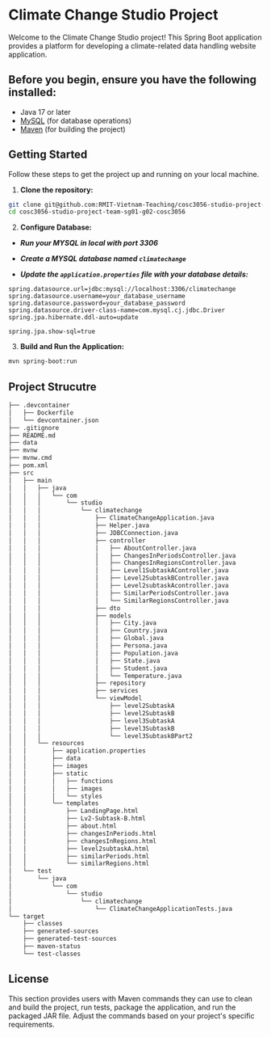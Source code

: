 # Climate Change Studio Project

Welcome to the Climate Change Studio project! This Spring Boot application provides a platform for developing a climate-related data handling website application.

## Before you begin, ensure you have the following installed:

- Java 17 or later
- [MySQL](https://dev.mysql.com/downloads/) (for database operations)
- [Maven](https://maven.apache.org/download.cgi) (for building the project)


## Getting Started

Follow these steps to get the project up and running on your local machine.

1. **Clone the repository:**

```bash
git clone git@github.com:RMIT-Vietnam-Teaching/cosc3056-studio-project-team-sg01-g02-cosc3056.git
cd cosc3056-studio-project-team-sg01-g02-cosc3056
```

2. **Configure Database:**

- ***Run your MYSQL in local with port 3306***

- ***Create a MYSQL database named `climatechange`***

- ***Update the `application.properties` file with your database details:***
```
spring.datasource.url=jdbc:mysql://localhost:3306/climatechange
spring.datasource.username=your_database_username
spring.datasource.password=your_database_password
spring.datasource.driver-class-name=com.mysql.cj.jdbc.Driver
spring.jpa.hibernate.ddl-auto=update

spring.jpa.show-sql=true
```

3. **Build and Run the Application:**
```bash
mvn spring-boot:run
```


## Project Strucutre 

```bash
├── .devcontainer
│   ├── Dockerfile
│   └── devcontainer.json
├── .gitignore
├── README.md
├── data
├── mvnw
├── mvnw.cmd
├── pom.xml
├── src
│   ├── main
│   │   ├── java
│   │   │   └── com
│   │   │       └── studio
│   │   │           └── climatechange
│   │   │               ├── ClimateChangeApplication.java
│   │   │               ├── Helper.java
│   │   │               ├── JDBCConnection.java
│   │   │               ├── controller
│   │   │               │   ├── AboutController.java
│   │   │               │   ├── ChangesInPeriodsController.java
│   │   │               │   ├── ChangesInRegionsController.java
│   │   │               │   ├── Level1SubtaskAController.java
│   │   │               │   ├── Level2SubtaskBController.java
│   │   │               │   ├── Level2subtaskAcontroller.java
│   │   │               │   ├── SimilarPeriodsController.java
│   │   │               │   └── SimilarRegionsController.java
│   │   │               ├── dto
│   │   │               ├── models
│   │   │               │   ├── City.java
│   │   │               │   ├── Country.java
│   │   │               │   ├── Global.java
│   │   │               │   ├── Persona.java
│   │   │               │   ├── Population.java
│   │   │               │   ├── State.java
│   │   │               │   ├── Student.java
│   │   │               │   └── Temperature.java
│   │   │               ├── repository
│   │   │               ├── services
│   │   │               └── viewModel
│   │   │                   ├── level2SubtaskA
│   │   │                   ├── level2SubtaskB
│   │   │                   ├── level3SubtaskA
│   │   │                   ├── level3SubtaskB
│   │   │                   └── level3SubtaskBPart2
│   │   └── resources
│   │       ├── application.properties
│   │       ├── data
│   │       ├── images
│   │       ├── static
│   │       │   ├── functions
│   │       │   ├── images
│   │       │   └── styles
│   │       └── templates
│   │           ├── LandingPage.html
│   │           ├── Lv2-Subtask-B.html
│   │           ├── about.html
│   │           ├── changesInPeriods.html
│   │           ├── changesInRegions.html
│   │           ├── level2subtaskA.html
│   │           ├── similarPeriods.html
│   │           └── similarRegions.html
│   └── test
│       └── java
│           └── com
│               └── studio
│                   └── climatechange
│                       └── ClimateChangeApplicationTests.java
└── target
    ├── classes
    ├── generated-sources
    ├── generated-test-sources
    ├── maven-status
    └── test-classes
```


## License 

This section provides users with Maven commands they can use to clean and build the project, run tests, package the application, and run the packaged JAR file. Adjust the commands based on your project's specific requirements.




